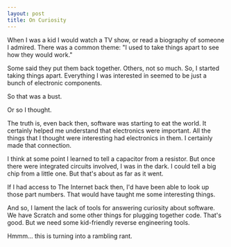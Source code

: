 ```yaml
---
layout: post
title: On Curiosity
---
```

When I was a kid I would watch a TV show, or read a biography of someone I admired. There was a common theme: "I used to take things apart to see how they would work."

Some said they put them back together. Others, not so much. So, I started taking things apart.
Everything I was interested in seemed to be just a bunch of electronic components.

So that was a bust.

Or so I thought.

The truth is, even back then, software was starting to eat the world. It certainly helped me understand that electronics were important. All the things that I thought were interesting had electronics in them. I certainly made that connection.

I think at some point I learned to tell a capacitor from a resistor. But once there were integrated circuits involved, I was in the dark. I could tell a big chip from a little one. But that's about as far as it went.

If I had access to The Internet back then, I'd have been able to look up those part numbers. That would have taught me some interesting things.

And so, I lament the lack of tools for answering curiosity about software. We have Scratch and some other things for plugging together code. That's good. But we need some kid-friendly reverse engineering tools.

Hmmm... this is turning into a rambling rant.
